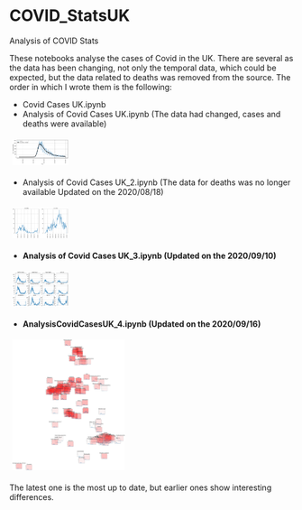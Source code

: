 # COVID_StatsUK
 Analysis of COVID Stats

These notebooks analyse the cases of Covid in the UK. There are several as the  data has been changing, not only the temporal data, which could be expected, but the data related to deaths was removed from the source. The order in which I wrote them is the following:

* Covid Cases UK.ipynb
* Analysis of Covid Cases UK.ipynb   (The data had changed, cases and deaths were available)
<img vspace="5" hspace="5" width ="100" src="Figures\Deaths_UK_2020_08_10.png" alt="">

* Analysis of Covid Cases UK_2.ipynb (The data for deaths was no longer available Updated on the 2020/08/18)
<img vspace="5" hspace="5" width ="100" src="Figures\Coventry_Leicester_2020_08_17.png" alt="">


* **Analysis of Covid Cases UK_3.ipynb (Updated on the 2020/09/10)**
<img vspace="5" hspace="5" width ="100" src="Figures\Top_12_UK_Cases_2020_09_10.png" alt="">

* **AnalysisCovidCasesUK_4.ipynb (Updated on the 2020/09/16)**
<img vspace="5" hspace="5" width ="200" src="Figures\Map_UK_Cases_2020_09_16.png" alt="">

The latest one is the most up to date, but earlier ones show interesting differences.
